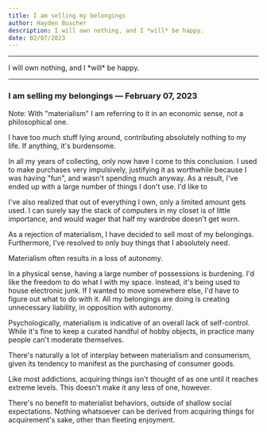 ```yaml
---
title: I am selling my belongings
author: Hayden Buscher
description: I will own nothing, and I *will* be happy.
date: 02/07/2023
---
```


<div class="border header">
<hr>
<p>I will own nothing, and I *will* be happy.
</p>
<hr>
</div>

### I am selling my belongings — February 07, 2023  
Note: With "materialism" I am referring to it in an economic sense, not a philosophical one.

I have too much stuff lying around, contributing absolutely nothing to my life. If anything, it's burdensome.

In all my years of collecting, only now have I come to this conclusion. I used to make purchases very impulsively, justifying it as worthwhile because I was having "fun", and wasn't spending much anyway. As a result, I've ended up with a large number of things I don't use. I'd like to 

I've also realized that out of everything I own, only a limited amount gets used. I can surely say the stack of computers in my closet is of little importance, and would wager that half my wardrobe doesn't get worn.


As a rejection of materialism, I have decided to sell most of my belongings. Furthermore, I've resolved to only buy things that I absolutely need.



Materialism often results in a loss of autonomy. 

In a physical sense, having a large number of possessions is burdening. I'd like the freedom to do what I with my space. Instead, it's being used to house electronic junk. If I wanted to move somewhere else, I'd have to figure out what to do with it. All my belongings are doing is creating unnecessary liability, in opposition with autonomy.

Psychologically, materialism is indicative of an overall lack of self-control. While it's fine to keep a curated handful of hobby objects, in practice many people can't moderate themselves. 

There's naturally a lot of interplay between materialism and consumerism, given its tendency to manifest as the purchasing of consumer goods. 

Like most addictions, acquiring things isn't thought of as one until it reaches extreme levels. This doesn't make it any less of one, however. 

There's no benefit to materialist behaviors, outside of shallow social expectations. Nothing whatsoever can be derived from acquiring things for acquirement's sake, other than fleeting enjoyment.